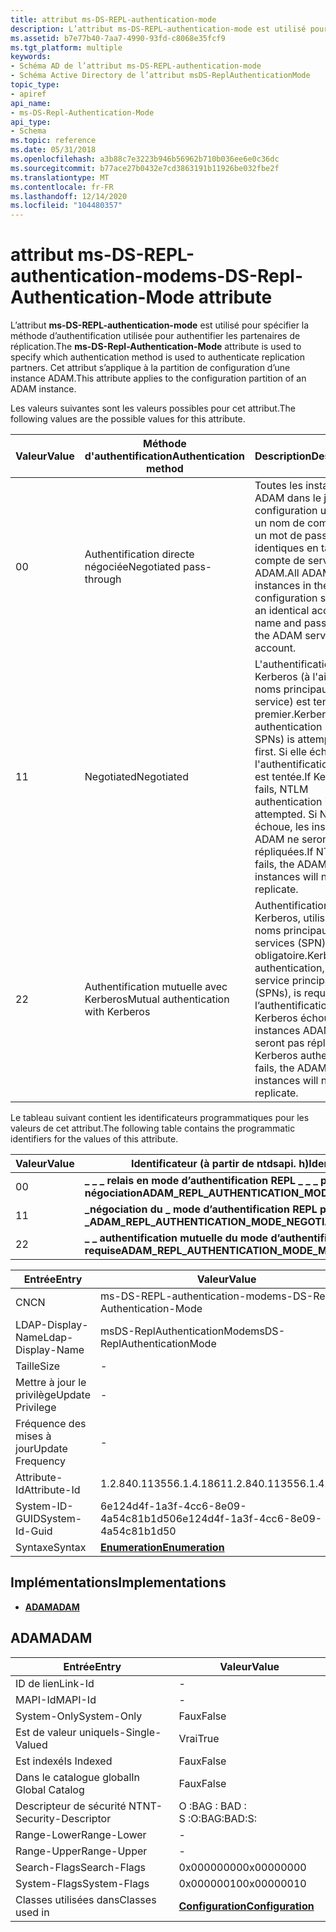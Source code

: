 ```yaml
---
title: attribut ms-DS-REPL-authentication-mode
description: L’attribut ms-DS-REPL-authentication-mode est utilisé pour spécifier la méthode d’authentification utilisée pour authentifier les partenaires de réplication.
ms.assetid: b7e77b40-7aa7-4990-93fd-c8068e35fcf9
ms.tgt_platform: multiple
keywords:
- Schéma AD de l’attribut ms-DS-REPL-authentication-mode
- Schéma Active Directory de l’attribut msDS-ReplAuthenticationMode
topic_type:
- apiref
api_name:
- ms-DS-Repl-Authentication-Mode
api_type:
- Schema
ms.topic: reference
ms.date: 05/31/2018
ms.openlocfilehash: a3b88c7e3223b946b56962b710b036ee6e0c36dc
ms.sourcegitcommit: b77ace27b0432e7cd3863191b11926be032fbe2f
ms.translationtype: MT
ms.contentlocale: fr-FR
ms.lasthandoff: 12/14/2020
ms.locfileid: "104480357"
---
```

# <a name="ms-ds-repl-authentication-mode-attribute"></a><span data-ttu-id="76de2-105">attribut ms-DS-REPL-authentication-mode</span><span class="sxs-lookup"><span data-stu-id="76de2-105">ms-DS-Repl-Authentication-Mode attribute</span></span>

<span data-ttu-id="76de2-106">L’attribut **ms-DS-REPL-authentication-mode** est utilisé pour spécifier la méthode d’authentification utilisée pour authentifier les partenaires de réplication.</span><span class="sxs-lookup"><span data-stu-id="76de2-106">The **ms-DS-Repl-Authentication-Mode** attribute is used to specify which authentication method is used to authenticate replication partners.</span></span> <span data-ttu-id="76de2-107">Cet attribut s’applique à la partition de configuration d’une instance ADAM.</span><span class="sxs-lookup"><span data-stu-id="76de2-107">This attribute applies to the configuration partition of an ADAM instance.</span></span>

<span data-ttu-id="76de2-108">Les valeurs suivantes sont les valeurs possibles pour cet attribut.</span><span class="sxs-lookup"><span data-stu-id="76de2-108">The following values are the possible values for this attribute.</span></span>

| <span data-ttu-id="76de2-109">Valeur</span><span class="sxs-lookup"><span data-stu-id="76de2-109">Value</span></span>        | <span data-ttu-id="76de2-110">Méthode d'authentification</span><span class="sxs-lookup"><span data-stu-id="76de2-110">Authentication method</span></span>                          | <span data-ttu-id="76de2-111">Description</span><span class="sxs-lookup"><span data-stu-id="76de2-111">Description</span></span>                                                                                                                                                                    |
|--------------|------------------------------------------------|--------------------------------------------------------------------------------------------------------------------------------------------------------------------------------|
| <span data-ttu-id="76de2-112">0</span><span class="sxs-lookup"><span data-stu-id="76de2-112">0</span></span><br/> | <span data-ttu-id="76de2-113">Authentification directe négociée</span><span class="sxs-lookup"><span data-stu-id="76de2-113">Negotiated pass-through</span></span><br/>             | <span data-ttu-id="76de2-114">Toutes les instances ADAM dans le jeu de configuration utilisent un nom de compte et un mot de passe identiques en tant que compte de service ADAM.</span><span class="sxs-lookup"><span data-stu-id="76de2-114">All ADAM instances in the configuration set use an identical account name and password as the ADAM service account.</span></span><br/>                                                 |
| <span data-ttu-id="76de2-115">1</span><span class="sxs-lookup"><span data-stu-id="76de2-115">1</span></span><br/> | <span data-ttu-id="76de2-116">Negotiated</span><span class="sxs-lookup"><span data-stu-id="76de2-116">Negotiated</span></span><br/>                          | <span data-ttu-id="76de2-117">L'authentification Kerberos (à l'aide de noms principaux de service) est tentée en premier.</span><span class="sxs-lookup"><span data-stu-id="76de2-117">Kerberos authentication (using SPNs) is attempted first.</span></span> <span data-ttu-id="76de2-118">Si elle échoue, l'authentification NTLM est tentée.</span><span class="sxs-lookup"><span data-stu-id="76de2-118">If Kerberos fails, NTLM authentication is attempted.</span></span> <span data-ttu-id="76de2-119">Si NTLM échoue, les instances ADAM ne seront pas répliquées.</span><span class="sxs-lookup"><span data-stu-id="76de2-119">If NTLM fails, the ADAM instances will not replicate.</span></span><br/> |
| <span data-ttu-id="76de2-120">2</span><span class="sxs-lookup"><span data-stu-id="76de2-120">2</span></span><br/> | <span data-ttu-id="76de2-121">Authentification mutuelle avec Kerberos</span><span class="sxs-lookup"><span data-stu-id="76de2-121">Mutual authentication with Kerberos</span></span><br/> | <span data-ttu-id="76de2-122">Authentification Kerberos, utilisation de noms principaux de services (SPN), obligatoire.</span><span class="sxs-lookup"><span data-stu-id="76de2-122">Kerberos authentication, using service principal names (SPNs), is required.</span></span> <span data-ttu-id="76de2-123">Si l’authentification Kerberos échoue, les instances ADAM ne seront pas répliquées.</span><span class="sxs-lookup"><span data-stu-id="76de2-123">If Kerberos authentication fails, the ADAM instances will not replicate.</span></span><br/>                |



 

<span data-ttu-id="76de2-124">Le tableau suivant contient les identificateurs programmatiques pour les valeurs de cet attribut.</span><span class="sxs-lookup"><span data-stu-id="76de2-124">The following table contains the programmatic identifiers for the values of this attribute.</span></span>

| <span data-ttu-id="76de2-125">Valeur</span><span class="sxs-lookup"><span data-stu-id="76de2-125">Value</span></span>        | <span data-ttu-id="76de2-126">Identificateur (à partir de ntdsapi. h)</span><span class="sxs-lookup"><span data-stu-id="76de2-126">Identifier (from Ntdsapi.h)</span></span>                                               |
|--------------|---------------------------------------------------------------------------|
| <span data-ttu-id="76de2-127">0</span><span class="sxs-lookup"><span data-stu-id="76de2-127">0</span></span><br/> | <span data-ttu-id="76de2-128">**\_ \_ \_ relais en mode d’authentification REPL \_ \_ \_ par négociation**</span><span class="sxs-lookup"><span data-stu-id="76de2-128">**ADAM\_REPL\_AUTHENTICATION\_MODE\_NEGOTIATE\_PASS\_THROUGH**</span></span><br/> |
| <span data-ttu-id="76de2-129">1</span><span class="sxs-lookup"><span data-stu-id="76de2-129">1</span></span><br/> | <span data-ttu-id="76de2-130">**\_négociation du \_ mode d’authentification REPL par Adam \_ \_**</span><span class="sxs-lookup"><span data-stu-id="76de2-130">**ADAM\_REPL\_AUTHENTICATION\_MODE\_NEGOTIATE**</span></span><br/>                |
| <span data-ttu-id="76de2-131">2</span><span class="sxs-lookup"><span data-stu-id="76de2-131">2</span></span><br/> | <span data-ttu-id="76de2-132">**\_ \_ authentification mutuelle du mode d’authentification REPL \_ \_ \_ \_ requise**</span><span class="sxs-lookup"><span data-stu-id="76de2-132">**ADAM\_REPL\_AUTHENTICATION\_MODE\_MUTUAL\_AUTH\_REQUIRED**</span></span><br/>   |



 



| <span data-ttu-id="76de2-133">Entrée</span><span class="sxs-lookup"><span data-stu-id="76de2-133">Entry</span></span> | <span data-ttu-id="76de2-134">Valeur</span><span class="sxs-lookup"><span data-stu-id="76de2-134">Value</span></span> |
|-------------------|--------------------------------------|
| <span data-ttu-id="76de2-135">CN</span><span class="sxs-lookup"><span data-stu-id="76de2-135">CN</span></span>                | <span data-ttu-id="76de2-136">ms-DS-REPL-authentication-mode</span><span class="sxs-lookup"><span data-stu-id="76de2-136">ms-DS-Repl-Authentication-Mode</span></span>       |
| <span data-ttu-id="76de2-137">LDAP-Display-Name</span><span class="sxs-lookup"><span data-stu-id="76de2-137">Ldap-Display-Name</span></span> | <span data-ttu-id="76de2-138">msDS-ReplAuthenticationMode</span><span class="sxs-lookup"><span data-stu-id="76de2-138">msDS-ReplAuthenticationMode</span></span>          |
| <span data-ttu-id="76de2-139">Taille</span><span class="sxs-lookup"><span data-stu-id="76de2-139">Size</span></span>              | \-                                   |
| <span data-ttu-id="76de2-140">Mettre à jour le privilège</span><span class="sxs-lookup"><span data-stu-id="76de2-140">Update Privilege</span></span>  | \-                                   |
| <span data-ttu-id="76de2-141">Fréquence des mises à jour</span><span class="sxs-lookup"><span data-stu-id="76de2-141">Update Frequency</span></span>  | \-                                   |
| <span data-ttu-id="76de2-142">Attribute-Id</span><span class="sxs-lookup"><span data-stu-id="76de2-142">Attribute-Id</span></span>      | <span data-ttu-id="76de2-143">1.2.840.113556.1.4.1861</span><span class="sxs-lookup"><span data-stu-id="76de2-143">1.2.840.113556.1.4.1861</span></span>              |
| <span data-ttu-id="76de2-144">System-ID-GUID</span><span class="sxs-lookup"><span data-stu-id="76de2-144">System-Id-Guid</span></span>    | <span data-ttu-id="76de2-145">6e124d4f-1a3f-4cc6-8e09-4a54c81b1d50</span><span class="sxs-lookup"><span data-stu-id="76de2-145">6e124d4f-1a3f-4cc6-8e09-4a54c81b1d50</span></span> |
| <span data-ttu-id="76de2-146">Syntaxe</span><span class="sxs-lookup"><span data-stu-id="76de2-146">Syntax</span></span>            | [<span data-ttu-id="76de2-147">**Enumeration**</span><span class="sxs-lookup"><span data-stu-id="76de2-147">**Enumeration**</span></span>](s-enumeration.md) |



## <a name="implementations"></a><span data-ttu-id="76de2-148">Implémentations</span><span class="sxs-lookup"><span data-stu-id="76de2-148">Implementations</span></span>

-   [<span data-ttu-id="76de2-149">**ADAM**</span><span class="sxs-lookup"><span data-stu-id="76de2-149">**ADAM**</span></span>](#adam)

## <a name="adam"></a><span data-ttu-id="76de2-150">ADAM</span><span class="sxs-lookup"><span data-stu-id="76de2-150">ADAM</span></span>



| <span data-ttu-id="76de2-151">Entrée</span><span class="sxs-lookup"><span data-stu-id="76de2-151">Entry</span></span> | <span data-ttu-id="76de2-152">Valeur</span><span class="sxs-lookup"><span data-stu-id="76de2-152">Value</span></span> |
|------------------------|-----------------------------------------------------|
| <span data-ttu-id="76de2-153">ID de lien</span><span class="sxs-lookup"><span data-stu-id="76de2-153">Link-Id</span></span>                | \-                                                  |
| <span data-ttu-id="76de2-154">MAPI-Id</span><span class="sxs-lookup"><span data-stu-id="76de2-154">MAPI-Id</span></span>                | \-                                                  |
| <span data-ttu-id="76de2-155">System-Only</span><span class="sxs-lookup"><span data-stu-id="76de2-155">System-Only</span></span>            | <span data-ttu-id="76de2-156">Faux</span><span class="sxs-lookup"><span data-stu-id="76de2-156">False</span></span>                                               |
| <span data-ttu-id="76de2-157">Est de valeur unique</span><span class="sxs-lookup"><span data-stu-id="76de2-157">Is-Single-Valued</span></span>       | <span data-ttu-id="76de2-158">Vrai</span><span class="sxs-lookup"><span data-stu-id="76de2-158">True</span></span>                                                |
| <span data-ttu-id="76de2-159">Est indexé</span><span class="sxs-lookup"><span data-stu-id="76de2-159">Is Indexed</span></span>             | <span data-ttu-id="76de2-160">Faux</span><span class="sxs-lookup"><span data-stu-id="76de2-160">False</span></span>                                               |
| <span data-ttu-id="76de2-161">Dans le catalogue global</span><span class="sxs-lookup"><span data-stu-id="76de2-161">In Global Catalog</span></span>      | <span data-ttu-id="76de2-162">Faux</span><span class="sxs-lookup"><span data-stu-id="76de2-162">False</span></span>                                               |
| <span data-ttu-id="76de2-163">Descripteur de sécurité NT</span><span class="sxs-lookup"><span data-stu-id="76de2-163">NT-Security-Descriptor</span></span> | <span data-ttu-id="76de2-164">O :BAG : BAD : S :</span><span class="sxs-lookup"><span data-stu-id="76de2-164">O:BAG:BAD:S:</span></span>                                        |
| <span data-ttu-id="76de2-165">Range-Lower</span><span class="sxs-lookup"><span data-stu-id="76de2-165">Range-Lower</span></span>            | \-                                                  |
| <span data-ttu-id="76de2-166">Range-Upper</span><span class="sxs-lookup"><span data-stu-id="76de2-166">Range-Upper</span></span>            | \-                                                  |
| <span data-ttu-id="76de2-167">Search-Flags</span><span class="sxs-lookup"><span data-stu-id="76de2-167">Search-Flags</span></span>           | <span data-ttu-id="76de2-168">0x00000000</span><span class="sxs-lookup"><span data-stu-id="76de2-168">0x00000000</span></span>                                          |
| <span data-ttu-id="76de2-169">System-Flags</span><span class="sxs-lookup"><span data-stu-id="76de2-169">System-Flags</span></span>           | <span data-ttu-id="76de2-170">0x00000010</span><span class="sxs-lookup"><span data-stu-id="76de2-170">0x00000010</span></span>                                          |
| <span data-ttu-id="76de2-171">Classes utilisées dans</span><span class="sxs-lookup"><span data-stu-id="76de2-171">Classes used in</span></span>        | [<span data-ttu-id="76de2-172">**Configuration**</span><span class="sxs-lookup"><span data-stu-id="76de2-172">**Configuration**</span></span>](c-configuration.md)<br/> |



 

 





